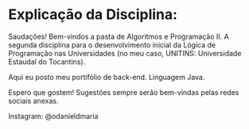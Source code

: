  # Explicação da Disciplina:
Saudações! Bem-vindos a pasta de Algoritmos e Programação II. A segunda disciplina para o desenvolvimento inicial da Lógica de Programação nas Universidades (no meu caso, UNITINS: Universidade Estaudal do Tocantins).

Aqui eu posto meu portifólio de back-end. Linguagem Java.

Espero que gostem! Sugestões sempre serão bem-vindas pelas redes sociais anexas.

Instagram: @odanieldmaria
